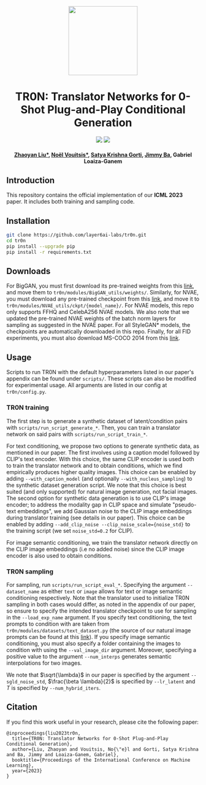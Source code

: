 <p align="center">
<a href="https://layer6.ai/"><img src="https://github.com/layer6ai-labs/DropoutNet/blob/master/logs/logobox.jpg" width="180"></a>
</p> 

<div align="center">
<h1>
<b>
TR0N: Translator Networks for 0-Shot Plug-and-Play Conditional Generation
</b>
</h1>
  
<p align="center">
  <a href='https://arxiv.org/abs/2304.13742'><img src='https://img.shields.io/badge/arXiv-2304.13742-b31b1b.svg' /></a>
  <a href='https://huggingface.co/spaces/Layer6/TR0N'><img src='https://img.shields.io/badge/%F0%9F%A4%97-Open%20in%20Spaces-orange' /></a>
</p>
  
<h4>
<b>
<a href="https://www.linkedin.com/in/zhaoyan-liu-9309aa180/">Zhaoyan Liu*</a>, <a href="https://www.cs.toronto.edu/~nvouitsis/">Noël Vouitsis*</a>, <a href="https://www.cs.toronto.edu/~satyag/">Satya Krishna Gorti</a>, <a href="https://jimmylba.github.io/">Jimmy Ba</a>, Gabriel Loaiza-Ganem    
</b>
</h4>
</div>

<a name="intro"/>

## Introduction
This repository contains the official implementation of our **ICML 2023** paper. It includes both training and sampling code.

<a name="install"/>

## Installation
```bash
git clone https://github.com/layer6ai-labs/tr0n.git
cd tr0n
pip install --upgrade pip
pip install -r requirements.txt
```

<a name="dwnld"/>

## Downloads

For BigGAN, you must first download its pre-trained weights from this <a href="https://drive.google.com/drive/folders/1nJ3HmgYgeA9NZr-oU-enqbYeO7zBaANs?usp=sharing">link</a>, and move them to `tr0n/modules/BigGAN_utils/weights/`. Similarly, for NVAE, you must download any pre-trained checkpoint from this <a href="https://drive.google.com/drive/folders/1KVpw12AzdVjvbfEYM_6_3sxTy93wWkbe">link</a>, and move it to `tr0n/modules/NVAE_utils/ckpt/{model_name}/`. For NVAE models, this repo only supports FFHQ and CelebA256 NVAE models. We also note that we updated the pre-trained NVAE weights of the batch norm layers for sampling as suggested in the NVAE paper. For all StyleGAN* models, the checkpoints are automatically downloaded in this repo. Finally, for all FID experiments, you must also download MS-COCO 2014 from this <a href="https://cocodataset.org/#download">link</a>. 

<a name="usage"/>

## Usage

Scripts to run TR0N with the default hyperparameters listed in our paper's appendix can be found under `scripts/`. These scripts can also be modified for experimental usage. All arguments are listed in our config at `tr0n/config.py`.

<a name="train"/>
  
### TR0N training

The first step is to generate a synthetic dataset of latent/condition pairs with `scripts/run_script_generate_*`. Then, you can train a translator network on said pairs with `scripts/run_script_train_*`.

For text conditioning, we propose two options to generate synthetic data, as mentioned in our paper. The first involves using a caption model followed by CLIP's text encoder. With this choice, the same CLIP encoder is used both to train the translator network and to obtain conditions, which we find empirically produces higher quality images. This choice can be enabled by adding `--with_caption_model` (and optionally `--with_nucleus_sampling`) to the synthetic dataset generation script. We note that this choice is best suited (and only supported) for natural image generation, not facial images. The second option for synthetic data generation is to use CLIP's image encoder; to address the modality gap in CLIP space and simulate "pseudo-text embeddings", we add Gaussian noise to the CLIP image embeddings during translator training (see details in our paper). This choice can be enabled by adding `--add_clip_noise --clip_noise_scale={noise_std}` to the training script (we set `noise_std=0.2` for CLIP).

For image semantic conditioning, we train the translator network directly on the CLIP image embeddings (i.e no added noise) since the CLIP image encoder is also used to obtain conditions.

<a name="sample"/>

### TR0N sampling

For sampling, run `scripts/run_script_eval_*`. Specifying the argument `--dataset_name` as either `text` or `image` allows for text or image semantic conditioning respectively. Note that the translator used to initialize TR0N sampling in both cases would differ, as noted in the appendix of our paper, so ensure to specify the intended translator checkpoint to use for sampling in the `--load_exp_name` argument. If you specify text conditioning, the text prompts to condition with are taken from `tr0n/modules/datasets/text_dataset.py` (the source of our natural image prompts can be found at this <a href="https://docs.google.com/spreadsheets/d/18yN-E2sESmpnwmOgw2atWxpoA45LNkBRQkNANGvkFww/edit#gid=0">link</a>). If you specify image semantic conditioning, you must also specify a folder containing the images to condition with using the `--val_image_dir` argument. Moreover, specifying a positive value to the argument `--num_interps` generates semantic interpolations for two images.

We note that $\sqrt{\lambda}$ in our paper is specified by the argument `--sgld_noise_std`, $\frac{\beta \lambda}{2}$ is specified by `--lr_latent` and $T$ is specified by `--num_hybrid_iters`.

<a name="cite"/>

## Citation

If you find this work useful in your research, please cite the following paper:

```
@inproceedings{liu2023tr0n,
  title={TR0N: Translator Networks for 0-Shot Plug-and-Play Conditional Generation},
  author={Liu, Zhaoyan and Vouitsis, No{\"e}l and Gorti, Satya Krishna and Ba, Jimmy and Loaiza-Ganem, Gabriel},
  booktitle={Proceedings of the International Conference on Machine Learning},
  year={2023}
}
```
